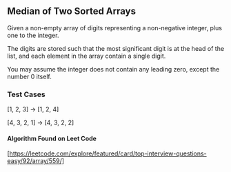 ## Median of Two Sorted Arrays
Given a non-empty array of digits representing a non-negative integer, plus one to the integer.

The digits are stored such that the most significant digit is at the head of the list, and each element in the array contain a single digit.

You may assume the integer does not contain any leading zero, except the number 0 itself.

### Test Cases
[1, 2, 3] -> [1, 2, 4]

[4, 3, 2, 1] -> [4, 3, 2, 2]

#### Algorithm Found on Leet Code
[https://leetcode.com/explore/featured/card/top-interview-questions-easy/92/array/559/]